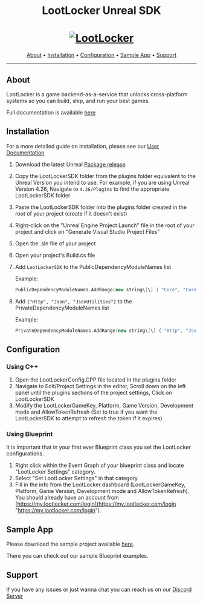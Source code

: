 <h1 align="center">LootLocker Unreal SDK</h1>

<h1 align="center">
  <a href="https://www.lootlocker.io/"><img src="https://s3.eu-west-1.amazonaws.com/cdn.lootlocker.io/public/lootlocker-github-bg.png" alt="LootLocker"></a>
</h1>

<p align="center">
  <a href="#about">About</a> •
  <a href="#Installation">Installation</a> •
  <a href="#configuration">Configuration</a> •
  <a href="#sample-app">Sample App</a> •
  <a href="#support">Support</a>
</p>

---

## About

LootLocker is a game backend-as-a-service that unlocks cross-platform systems so you can build, ship, and run your best games.

Full documentation is available [here](https://docs.lootlocker.com/)

## Installation

For a more detailed guide on installation, please see our [User Documentation](https://docs.lootlocker.com/getting-started/unreal-tutorials/getting-started-with-unreal)

1. Download the latest Unreal [Package release](https://github.com/LootLocker/unreal-sdk/releases)
2. Copy the LootLockerSDK folder from the plugins folder equivalent to the Unreal Version you intend to use. For example, if you are using Unreal Version 4.26, Navigate to `4.26/Plugins` to find the appropriate LootLockerSDK folder
3. Paste the LootLockerSDK folder into the plugins folder created in the root of your project (create if it doesn't exist)
4. Right-click on the "Unreal Engine Project Launch" file in the root of your project and click on "Generate Visual Studio Project Files"
5. Open the .sln file of your project
6. Open your project's Build.cs file
7. Add `LootLockerSDK` to the PublicDependencyModuleNames list

    Example: 
    ```cpp
    PublicDependencyModuleNames.AddRange(new string\[\] { "Core", "CoreUObject", "Engine", "InputCore", "LootLockerSDK" });
    ```
8. Add `{"Http", "Json", "JsonUtilities"}` to the PrivateDependencyModuleNames list

    Example: 
    ```cpp
    PrivateDependencyModuleNames.AddRange(new string\[\] { "Http", "Json", "JsonUtilities" });
    ```

## Configuration

### Using C++

1. Open the LootLockerConfig.CPP file located in the plugins folder
2. Navigate to Edit/Project Settings in the editor, Scroll down on the left panel until the plugins sections of the project settings, Click on LootLockerSDK
3. Modify the LootLockerGameKey, Platform, Game Version, Development mode and AllowTokenRefresh (Set to true if you want the LootLockerSDK to attempt to refresh the token if it expires)

### Using Blueprint

It is important that in your first ever Blueprint class you set the LootLocker configurations.

1. Right click within the Event Graph of your blueprint class and locate "LootLocker Settings" category.
2. Select "Set LootLocker Settings" in that category.
3. Fill in the info from the LootLocker dashboard (LootLockerGameKey, Platform, Game Version, Development mode and AllowTokenRefresh). You should already have an account from [https://my.lootlocker.com/login](https://my.lootlocker.com/login "https://my.lootlocker.com/login").

## Sample App

Please download the sample project available [here](https://github.com/LootLocker/unreal-sdk/releases). 

There you can check out our sample Blueprint examples.

## Support

If you have any issues or just wanna chat you can reach us on our [Discord Server](https://discord.lootlocker.com/)